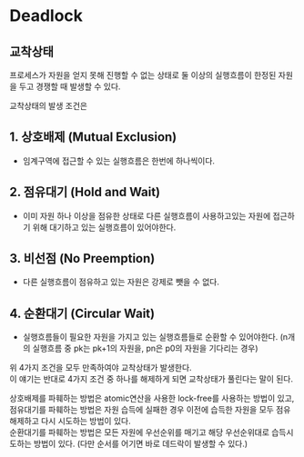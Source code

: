 # Deadlock
## 교착상태

프로세스가 자원을 얻지 못해 진행할 수 없는 상태로
둘 이상의 실행흐름이 한정된 자원을 두고 경쟁할 때 발생할 수 있다.

교착상태의 발생 조건은
## 1. 상호배제 (Mutual Exclusion)
 - 임계구역에 접근할 수 있는 실행흐름은 한번에 하나씩이다.
## 2. 점유대기 (Hold and Wait)
 - 이미 자원 하나 이상을 점유한 상태로 다른 실행흐름이 사용하고있는 자원에 접근하기 위해 대기하고 있는 실행흐름이 있어야한다.
## 3. 비선점 (No Preemption)
 - 다른 실행흐름이 점유하고 있는 자원은 강제로 뺏을 수 없다.
## 4. 순환대기 (Circular Wait)
 - 실행흐름들이 필요한 자원을 가지고 있는 실행흐름들로 순환할 수 있어야한다. (n개의 실행흐름 중 pk는 pk+1의 자원을, pn은 p0의 자원을 기다리는 경우)

위 4가지 조건을 모두 만족하여야 교착상태가 발생한다. <br/>
이 얘기는 반대로 4가지 조건 중 하나를 해제하게 되면 교착상태가 풀린다는 말이 된다. <br/>

상호배제를 파훼하는 방법은 atomic연산을 사용한 lock-free를 사용하는 방법이 있고, <br/>
점유대기를 파훼하는 방법은 자원 습득에 실패한 경우 이전에 습득한 자원을 모두 점유해제하고 다시 시도하는 방법이 있다. <br/>
순환대기를 파훼하는 방법은 모든 자원에 우선순위를 매기고 해당 우선순위대로 습득시도하는 방법이 있다. (다만 순서를 어기면 바로 데드락이 발생할 수 있다.)
